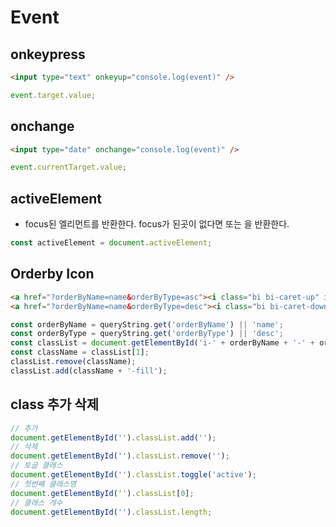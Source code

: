 # Event
## onkeypress
```html
<input type="text" onkeyup="console.log(event)" />
```
```js
event.target.value;
```

## onchange
```html
<input type="date" onchange="console.log(event)" />
```
```js
event.currentTarget.value;
```

## activeElement
* focus된 엘리먼트를 반환한다. focus가 된곳이 없다면 <Body> 또는 <html>을 반환한다.
```js
const activeElement = document.activeElement;
```

## Orderby Icon
```html
<a href="?orderByName=name&orderByType=asc"><i class="bi bi-caret-up" id="i-name-asc"></i></a>
<a href="?orderByName=name&orderByType=desc"><i class="bi bi-caret-down" id="i-name-desc"></i></a>
```
```js
const orderByName = queryString.get('orderByName') || 'name';
const orderByType = queryString.get('orderByType') || 'desc';
const classList = document.getElementById('i-' + orderByName + '-' + orderByType).classList;
const className = classList[1];
classList.remove(className);
classList.add(className + '-fill');
```

## class 추가 삭제
```js
// 추가
document.getElementById('').classList.add('');
// 삭제
document.getElementById('').classList.remove('');
// 토글 클래스
document.getElementById('').classList.toggle('active');
// 첫번째 클래스명
document.getElementById('').classList[0];
// 클래스 개수
document.getElementById('').classList.length;
```
